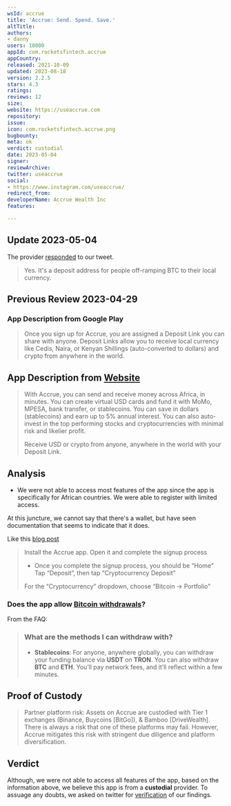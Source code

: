 ```yaml
---
wsId: accrue
title: 'Accrue: Send. Spend. Save.'
altTitle: 
authors:
- danny
users: 10000
appId: com.rocketsfintech.accrue
appCountry: 
released: 2021-10-09
updated: 2023-08-18
version: 2.2.5
stars: 4.3
ratings: 
reviews: 12
size: 
website: https://useaccrue.com
repository: 
issue: 
icon: com.rocketsfintech.accrue.png
bugbounty: 
meta: ok
verdict: custodial
date: 2023-05-04
signer: 
reviewArchive: 
twitter: useaccrue
social:
- https://www.instagram.com/useaccrue/
redirect_from: 
developerName: Accrue Wealth Inc
features: 

---
```


## Update 2023-05-04

The provider [responded](https://twitter.com/useaccrue/status/1652292974854696960) to our tweet.

> Yes. It's a deposit address for people off-ramping BTC to their local currency.

## Previous Review 2023-04-29

### App Description from Google Play

> Once you sign up for Accrue, you are assigned a Deposit Link you can share with anyone. Deposit Links allow you to receive local currency like Cedis, Naira, or Kenyan Shillings (auto-converted to dollars) and crypto from anywhere in the world.

## App Description from [Website](https://scratched-wizard-8e4.notion.site/FAQs-879b5c2f2d07428fb5c52a1be275e18a) 

> With Accrue, you can send and receive money across Africa, in minutes. You can create virtual USD cards and fund it with MoMo, MPESA, bank transfer, or stablecoins. You can save in dollars (stablecoins) and earn up to 5% annual interest. You can also auto-invest in the top performing stocks and cryptocurrencies with minimal risk and likelier profit.
> 
> Receive USD or crypto from anyone, anywhere in the world with your Deposit Link.

## Analysis 

- We were not able to access most features of the app since the app is specifically for African countries. We were able to register with limited access. 

At this juncture, we cannot say that there's a wallet, but have seen documentation that seems to indicate that it does.

Like this [blog post](https://blog.useaccrue.com/2022/12/20/how-to-send-money-to-ghana-with-cash-app/)

> Install the Accrue app. Open it and complete the signup process
>
> - Once you complete the signup process, you should be “Home”
Tap “Deposit”, then tap “Cryptocurrency Deposit”
> 
> For the “Cryptocurrency” dropdown, choose “Bitcoin -> Portfolio”

### Does the app allow [Bitcoin withdrawals](https://scratched-wizard-8e4.notion.site/FAQs-879b5c2f2d07428fb5c52a1be275e18a)? 

From the FAQ: 

> ### What are the methods I can withdraw with?
>  
> - **Stablecoins**: For anyone, anywhere globally, you can withdraw your funding balance via **USDT** on **TRON**. You can also withdraw **BTC** and **ETH**. You’ll pay network fees, and it’ll reflect within a few minutes. 

## Proof of Custody 

> Partner platform risk: Assets on Accrue are custodied with Tier 1 exchanges (Binance, Buycoins [BitGo]), & Bamboo [DriveWealth]. There is always a risk that one of these platforms may fail. However, Accrue mitigates this risk with stringent due diligence and platform diversification.

## Verdict 

Although, we were not able to access all features of the app, based on the information above, we believe this app is from a **custodial** provider. To assuage any doubts, we asked on twitter for [verification](https://twitter.com/BitcoinWalletz/status/1652289479414284288) of our findings. 
  

